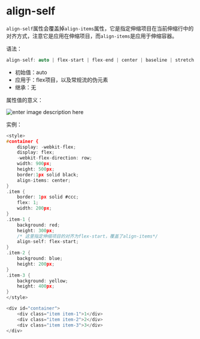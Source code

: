 align-self
========

`align-self`属性会覆盖掉`align-items`属性，它是指定伸缩项目在当前伸缩行中的对齐方式，注意它是应用在伸缩项目，而`align-items`是应用于伸缩容器。

语法：

```c
align-self: auto | flex-start | flex-end | center | baseline | stretch
```

 - 初始值：auto
 - 应用于：flex项目，以及常规流的伪元素
 - 继承：无

属性值的意义：

![enter image description here](http://www.w3.org/TR/css3-flexbox/images/flex-align.svg)

实例：

```c
<style>
#container {
	display: -webkit-flex;
	display: flex;
	-webkit-flex-direction: row;
	width: 900px;
	height: 500px;
	border:1px solid black;
	align-items: center;
}
.item {
	border: 1px solid #ccc;
	flex: 1;
	width: 200px;
}
.item-1 {
	background: red;
	height: 300px;
	/* 这里指定伸缩项目的对齐为flex-start，覆盖了align-items*/
	align-self: flex-start;
}
.item-2 {
	background: blue;
	height: 200px;
}
.item-3 {
	background: yellow;
	height: 400px;
}
</style>

<div id="container">
	<div class="item item-1">1</div>
	<div class="item item-2">2</div>
	<div class="item item-3">3</div>
</div>
```